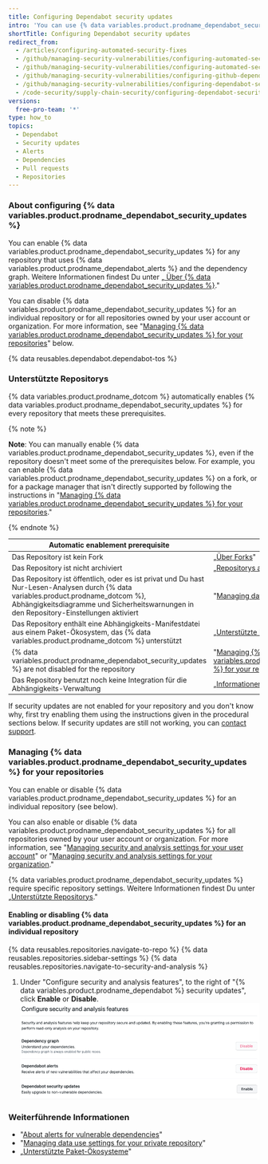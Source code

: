 ```yaml
---
title: Configuring Dependabot security updates
intro: 'You can use {% data variables.product.prodname_dependabot_security_updates %} or manual pull requests to easily update vulnerable dependencies.'
shortTitle: Configuring Dependabot security updates
redirect_from:
  - /articles/configuring-automated-security-fixes
  - /github/managing-security-vulnerabilities/configuring-automated-security-fixes
  - /github/managing-security-vulnerabilities/configuring-automated-security-updates
  - /github/managing-security-vulnerabilities/configuring-github-dependabot-security-updates
  - /github/managing-security-vulnerabilities/configuring-dependabot-security-updates
  - /code-security/supply-chain-security/configuring-dependabot-security-updates
versions:
  free-pro-team: '*'
type: how_to
topics:
  - Dependabot
  - Security updates
  - Alerts
  - Dependencies
  - Pull requests
  - Repositories
---
```


<!--Marketing-LINK: From home page "Learn more about Dependabot".-->

### About configuring {% data variables.product.prodname_dependabot_security_updates %}

You can enable {% data variables.product.prodname_dependabot_security_updates %} for any repository that uses {% data variables.product.prodname_dependabot_alerts %} and the dependency graph. Weitere Informationen findest Du unter „[ Über {% data variables.product.prodname_dependabot_security_updates %}](/github/managing-security-vulnerabilities/about-dependabot-security-updates)."

You can disable {% data variables.product.prodname_dependabot_security_updates %} for an individual repository or for all repositories owned by your user account or organization. For more information, see "[Managing {% data variables.product.prodname_dependabot_security_updates %} for your repositories](#managing-dependabot-security-updates-for-your-repositories)" below.

{% data reusables.dependabot.dependabot-tos %}

### Unterstützte Repositorys

{% data variables.product.prodname_dotcom %} automatically enables {% data variables.product.prodname_dependabot_security_updates %} for every repository that meets these prerequisites.

{% note %}

**Note**: You can manually enable {% data variables.product.prodname_dependabot_security_updates %}, even if the repository doesn't meet some of the prerequisites below. For example, you can enable {% data variables.product.prodname_dependabot_security_updates %} on a fork, or for a package manager that isn't directly supported by following the instructions in "[Managing {% data variables.product.prodname_dependabot_security_updates %} for your repositories](#managing-dependabot-security-updates-for-your-repositories)."

{% endnote %}

| Automatic enablement prerequisite                                                                                                                                                                                              | Weitere Informationen                                                                                                                                                            |
| ------------------------------------------------------------------------------------------------------------------------------------------------------------------------------------------------------------------------------ | -------------------------------------------------------------------------------------------------------------------------------------------------------------------------------- |
| Das Repository ist kein Fork                                                                                                                                                                                                   | „[Über Forks](/github/collaborating-with-issues-and-pull-requests/about-forks)"                                                                                                  |
| Das Repository ist nicht archiviert                                                                                                                                                                                            | „[Repositorys archivieren](/github/creating-cloning-and-archiving-repositories/archiving-repositories)"                                                                          |
| Das Repository ist öffentlich, oder es ist privat und Du hast Nur-Lesen-Analysen durch {% data variables.product.prodname_dotcom %}, Abhängigkeitsdiagramme und Sicherheitswarnungen in den Repository-Einstellungen aktiviert | "[Managing data use settings for your private repository](/github/understanding-how-github-uses-and-protects-your-data/managing-data-use-settings-for-your-private-repository)." |
| Das Repository enthält eine Abhängigkeits-Manifestdatei aus einem Paket-Ökosystem, das {% data variables.product.prodname_dotcom %} unterstützt                                                                                | „[Unterstützte Paket-Ökosysteme](/github/visualizing-repository-data-with-graphs/about-the-dependency-graph#supported-package-ecosystems)"                                       |
| {% data variables.product.prodname_dependabot_security_updates %} are not disabled for the repository                                                                                                                        | "[Managing {% data variables.product.prodname_dependabot_security_updates %} for your repository](#managing-dependabot-security-updates-for-your-repositories)"                |
| Das Repository benutzt noch keine Integration für die Abhängigkeits-Verwaltung                                                                                                                                                 | „[Informationen zu Integrationen](/github/customizing-your-github-workflow/about-integrations)“                                                                                  |

If security updates are not enabled for your repository and you don't know why, first try enabling them using the instructions given in the procedural sections below. If security updates are still not working, you can [contact support](https://support.github.com/contact).

### Managing {% data variables.product.prodname_dependabot_security_updates %} for your repositories

You can enable or disable {% data variables.product.prodname_dependabot_security_updates %} for an individual repository (see below).

You can also enable or disable {% data variables.product.prodname_dependabot_security_updates %} for all repositories owned by your user account or organization. For more information, see "[Managing security and analysis settings for your user account](/github/setting-up-and-managing-your-github-user-account/managing-security-and-analysis-settings-for-your-user-account)" or "[Managing security and analysis settings for your organization](/organizations/keeping-your-organization-secure/managing-security-and-analysis-settings-for-your-organization)."

{% data variables.product.prodname_dependabot_security_updates %} require specific repository settings. Weitere Informationen findest Du unter „[Unterstützte Repositorys](#supported-repositories)."

#### Enabling or disabling {% data variables.product.prodname_dependabot_security_updates %} for an individual repository

{% data reusables.repositories.navigate-to-repo %}
{% data reusables.repositories.sidebar-settings %}
{% data reusables.repositories.navigate-to-security-and-analysis %}
1. Under "Configure security and analysis features", to the right of "{% data variables.product.prodname_dependabot %} security updates", click **Enable** or **Disable**. !["Configure security and analysis features" section with button to enable {% data variables.product.prodname_dependabot_security_updates %}](/assets/images/help/repository/enable-dependabot-security-updates-button.png)

### Weiterführende Informationen

- "[About alerts for vulnerable dependencies](/code-security/supply-chain-security/about-alerts-for-vulnerable-dependencies)"
- "[Managing data use settings for your private repository](/github/understanding-how-github-uses-and-protects-your-data/managing-data-use-settings-for-your-private-repository)"
- „[Unterstützte Paket-Ökosysteme](/github/visualizing-repository-data-with-graphs/about-the-dependency-graph#supported-package-ecosystems)"

